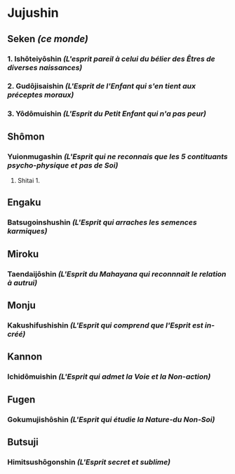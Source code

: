 # Jujushin
  ## Seken *(ce monde)*
  ### 1. Ishôteiyôshin *(L'esprit pareil à celui du bélier des Êtres de diverses naissances)*
  ### 2. Gudôjisaishin *(L'Esprit de l'Enfant qui s'en tient aux préceptes moraux)*
  ### 3. Yôdômuishin *(L'Esprit du Petit Enfant qui n'a pas peur)* 
  ## Shômon
  ### Yuionmugashin *(L'Esprit qui ne reconnais que les 5 contituants psycho-physique et pas de Soi)*
  1. Shitai
    1.
  ## Engaku
  ### Batsugoinshushin *(L'Esprit qui arraches les semences karmiques)*
  ## Miroku
  ### Taendaijôshin *(L'Esprit du Mahayana qui reconnnait le relation à autrui)*
  ## Monju
  ### Kakushifushishin *(L'Esprit qui comprend que l'Esprit est in-créé)* 
  ## Kannon
  ### Ichidômuishin *(L'Esprit qui admet la Voie et la Non-action)*
  ## Fugen
  ### Gokumujishôshin *(L'Esprit qui étudie la Nature-du Non-Soi)*
  ## Butsuji
  ### Himitsushôgonshin *(L'Esprit secret et sublime)*
